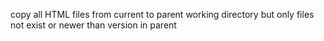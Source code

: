 copy all HTML files from current to parent working directory but only files not exist or newer than version in parent
